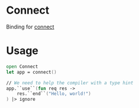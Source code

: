 # Connect

Binding for [connect](https://www.npmjs.com/package/connect)

# Usage

```fs
open Connect
let app = connect()

// We need to help the compiler with a type hint
app.``use``(fun req res ->
    res.``end``("Hello, world!")
) |> ignore
```
